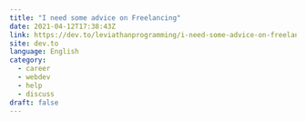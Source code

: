 ```yaml
---
title: "I need some advice on Freelancing"
date: 2021-04-12T17:38:43Z
link: https://dev.to/leviathanprogramming/i-need-some-advice-on-freelancing-c0m?utm_medium=RSS&utm_source=news.12bit.vn
site: dev.to
language: English
category:
  - career
  - webdev
  - help
  - discuss
draft: false
---
```


